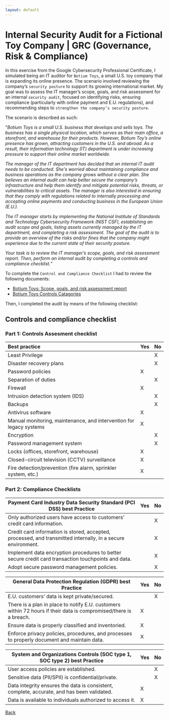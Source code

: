 ```yaml
---
layout: default
---
```


# Internal Security Audit for a Fictional Toy Company | GRC (Governance, Risk & Compliance) 

In this exercise from the Google Cybersecurity Professional Certificate, I simulated being an IT auditor for `Botium Toys`, a small U.S. toy company that is expanding its online presence. The scenario involved reviewing the company’s `security posture` to support its growing international market. My goal was to assess the IT manager’s scope, goals, and risk assessment for an internal `security audit`, focused on identifying risks, ensuring compliance (particularly with online payment and E.U. regulations), and recommending steps to `strengthen the company’s security posture`.

The scenario is described as such: 

"_Botium Toys is a small U.S. business that develops and sells toys. The business has a single physical location, which serves as their main office, a storefront, and warehouse for their products. However, Botium Toy’s online presence has grown, attracting customers in the U.S. and abroad. As a result, their information technology (IT) department is under increasing pressure to support their online market worldwide._

_The manager of the IT department has decided that an internal IT audit needs to be conducted. She's worried about maintaining compliance and business operations as the company grows without a clear plan. She believes an internal audit can help better secure the company’s infrastructure and help them identify and mitigate potential risks, threats, or vulnerabilities to critical assets. The manager is also interested in ensuring that they comply with regulations related to internally processing and accepting online payments and conducting business in the European Union (E.U.)._  

_The IT manager starts by implementing the National Institute of Standards and Technology Cybersecurity Framework (NIST CSF), establishing an audit scope and goals, listing assets currently managed by the IT department, and completing a risk assessment. The goal of the audit is to provide an overview of the risks and/or fines that the company might experience due to the current state of their security posture._

_Your task is to review the IT manager’s scope, goals, and risk assessment report. Then, perform an internal audit by completing a controls and compliance checklist._" 

To complete the `Control and Compliance Checklist` I had to review the following documents:

* [Botium Toys:  Scope, goals, and risk assessment report](https://github.com/Rafael-Santamaria-Ortega/Rafael-Santamaria-Ortega.github.io/blob/main/Botium%20Toys%20Scope%2C%20goals%2C%20and%20risk%20assessment%20report.pdf)
* [Botium Toys Controls Catagories](https://github.com/Rafael-Santamaria-Ortega/Rafael-Santamaria-Ortega.github.io/blob/main/Botium%20Toys%20Control%20categories.pdf)

Then, I completed the audit by means of the following checklist:

## Controls and compliance checklist

### Part 1: Controls Assesment checklist

| **Best practice**                                   | **Yes** | **No** |
|:-----------------------------------------------------|---------|--------|
| Least Privilege                                      |         |   X     |
| Disaster recovery plans                              |         |   X     |
| Password policies                                    |   X      |        |
| Separation of duties                                 |         |    X    |
| Firewall                                             |   X      |        |
| Intrusion detection system (IDS)                     |         |   X     |
| Backups                                              |         |    X    |
| Antivirus software                                   |    X     |        |
| Manual monitoring, maintenance, and intervention for legacy systems | X | |
| Encryption                                           |         |    X    |
| Password management system                           |         |    X   |
| Locks (offices, storefront, warehouse)               |     X    |        |
| Closed-circuit television (CCTV) surveillance        |     X    |        |
| Fire detection/prevention (fire alarm, sprinkler system, etc.) | X | |


### Part 2: Compliance Checklists

| **Payment Card Industry Data Security Standard (PCI DSS) best Practice**                                                      | **Yes** | **No** |
|-------------------------------------------------------------------------------------------------------------------------------|---------|--------|
| Only authorized users have access to customers’ credit card information.                                                      |         |    X    |
| Credit card information is stored, accepted, processed, and transmitted internally, in a secure environment.                  |         |    X    |
| Implement data encryption procedures to better secure credit card transaction touchpoints and data.                           |         |    X    |
| Adopt secure password management policies.                                                                                    |         |    X    |


| **General Data Protection Regulation (GDPR) best Practice**                                                                   | **Yes** | **No** |
|-------------------------------------------------------------------------------------------------------------------------------|---------|--------|
| E.U. customers’ data is kept private/secured.                                                                                |         |     X   |
| There is a plan in place to notify E.U. customers within 72 hours if their data is compromised/there is a breach.            |   X      |        |
| Ensure data is properly classified and inventoried.                                                                          |    X      |        |
| Enforce privacy policies, procedures, and processes to properly document and maintain data.                                  |    X    |        |

| **System and Organizations Controls (SOC type 1, SOC type 2) best Practice**                                                  | **Yes** | **No** |
|-------------------------------------------------------------------------------------------------------------------------------|---------|--------|
| User access policies are established.                                                                                        |         |     X   |
| Sensitive data (PII/SPII) is confidential/private.                                                                           |         |    X    |
| Data integrity ensures the data is consistent, complete, accurate, and has been validated.                                   |     X    |        |
| Data is available to individuals authorized to access it.                                                                    |     X    |        |


[Back](./)
